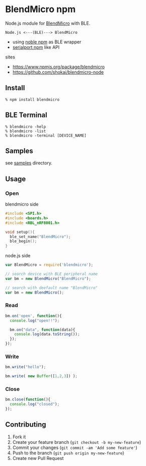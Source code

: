 BlendMicro npm
==============
Node.js module for [BlendMicro](http://redbearlab.com/blendmicro/) with BLE.

    Node.js <---(BLE)---> BlendMicro

- using [noble npm](http://npmjs.org/package/noble) as BLE wrapper
- [serialport npm](https://www.npmjs.org/package/serialport) like API

sites

- https://www.npmjs.org/package/blendmicro
- https://github.com/shokai/blendmicro-node


Install
-------

    % npm install blendmicro


BLE Terminal
------------

    % blendmicro -help
    % blendmicro -list
    % blendmicro -terminal [DEVICE_NAME]


Samples
-------

see [samples](https://github.com/shokai/blendmicro-node/tree/master/samples) directory.


Usage
-----

### Open

blendmicro side

```c
#include <SPI.h>
#include <boards.h>
#include <RBL_nRF8001.h>

void setup(){
  ble_set_name("BlendMicro");
  ble_begin();
}
```

node.js side

```javascript
var BlendMicro = require('blendmicro');

// search device with BLE peripheral name
var bm = new BlendMicro("BlendMicro");

// search with deefault name "BlendMicro"
var bm = new BlendMicro();
```


### Read

```javascript
bm.on('open', function(){
  console.log("open!!");

  bm.on("data", function(data){
    console.log(data.toString());
  });
});
```

### Write

```javascript
bm.write("hello");

bm.write( new Buffer([1,2,3]) );
```

### Close

```javascript
bm.close(function(){
  console.log("closed");
});
```


Contributing
------------
1. Fork it
2. Create your feature branch (`git checkout -b my-new-feature`)
3. Commit your changes (`git commit -am 'Add some feature'`)
4. Push to the branch (`git push origin my-new-feature`)
5. Create new Pull Request
